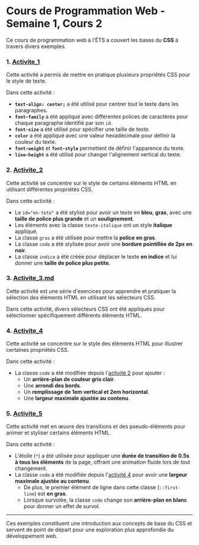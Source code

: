 # Cours de Programmation Web - Semaine 1, Cours 2

Ce cours de programmation web à l'ÉTS a couvert les bases du **CSS** à travers divers exemples.


### 1. [Activite_1](Activite_1/styles.css)

Cette activité a permis de mettre en pratique plusieurs propriétés CSS pour le style de texte.

Dans cette activité :
- **`text-align: center;`** a été utilisé pour centrer tout le texte dans les paragraphes.
- **`font-family`** a été appliqué avec différentes polices de caractères pour chaque paragraphe identifié par son `id`.
- **`font-size`** a été utilisé pour spécifier une taille de texte.
- **`color`** a été appliqué avec une valeur hexadécimale pour définir la couleur du texte.
- **`font-weight`** et **`font-style`** permettent de définir l'apparence du texte.
- **`line-height`** a été utilisé pour changer l'alignement vertical du texte.

### 2. [Activite_2](Activite_2/styles.css)

Cette activité se concentre sur le style de certains éléments HTML en utilisant différentes propriétés CSS.

Dans cette activité :
- Le `id="en-tete"` a été stylisé pour avoir un texte en **bleu**, **gras**, avec une **taille de police plus grande** et un **soulignement**.
- Les éléments avec la classe `texte-italique` ont un style **italique** appliqué.
- La classe `gras` a été utilisée pour mettre la **police en gras**.
- La classe `code` a été stylisée pour avoir une **bordure pointillée de 2px en noir**.
- La classe `indice` a été créée pour déplacer le texte **en indice** et lui donner une **taille de police plus petite**.

### 3. [Activite_3.md](Activite_3.md)

Cette activité est une série d'exercices pour apprendre et pratiquer la sélection des éléments HTML en utilisant les sélecteurs CSS.

Dans cette activité, divers sélecteurs CSS ont été appliqués pour sélectionner spécifiquement différents éléments HTML.

### 4. [Activite_4](Activite_4/styles.css)

Cette activité se concentre sur le style des éléments HTML pour illustrer certaines propriétés CSS.

Dans cette activité :
- La classe `code` a été modifiée depuis l'[activité 2](#2-activite_2) pour ajouter :
    - Un **arrière-plan de couleur gris clair**.
    - Une **arrondi des bords**.
    - Un **remplissage de 1em vertical et 2em horizontal**.
    - Une **largeur maximale ajustée au contenu**.

### 5. [Activite_5](Activite_5/styles.css)

Cette activité met en œuvre des transitions et des pseudo-éléments pour animer et styliser certains éléments HTML.

Dans cette activité :
- L'étoile (`*`) a été utilisée pour appliquer une **durée de transition de 0.5s à tous les éléments** de la page, offrant une animation fluide lors de tout changement.
- La classe `code` a été modifiée depuis l'[activité 4](#4-activite_4) pour avoir une **largeur maximale ajustée au contenu**.
  - De plus, le premier élément de ligne dans cette classe (`::first-line`) est **en gras**.
  - Lorsque survolée, la classe `code` change son **arrière-plan en blanc** pour donner un effet de survol.

---

Ces exemples constituent une introduction aux concepts de base du CSS et servent de point de départ pour une exploration plus approfondie du développement web.
